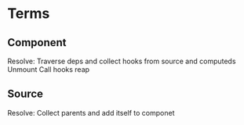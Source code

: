 # Terms

## Component

Resolve: Traverse deps and collect hooks from source and computeds
Unmount Call hooks reap


## Source

Resolve: Collect parents and add itself to componet
